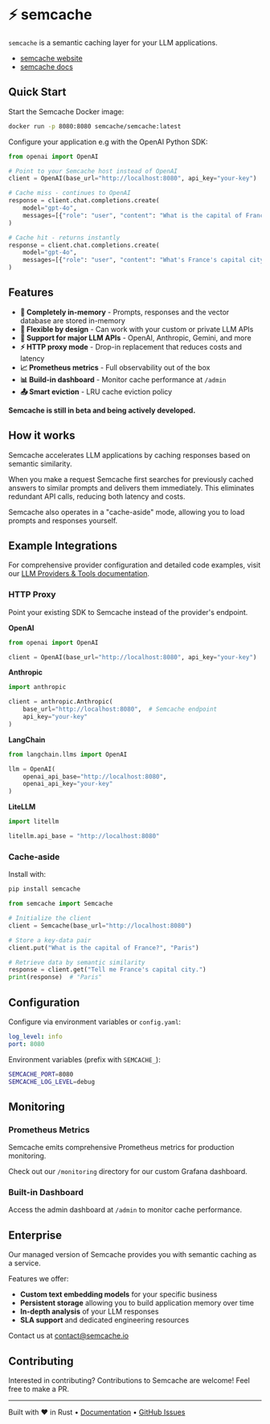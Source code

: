 # ⚡ semcache

`semcache` is a semantic caching layer for your LLM applications. 

- [semcache website](https://semcache.io)
- [semcache docs](https://docs.semcache.io)

## Quick Start

Start the Semcache Docker image:

```bash
docker run -p 8080:8080 semcache/semcache:latest
```

Configure your application e.g with the OpenAI Python SDK:

```python
from openai import OpenAI

# Point to your Semcache host instead of OpenAI
client = OpenAI(base_url="http://localhost:8080", api_key="your-key")

# Cache miss - continues to OpenAI
response = client.chat.completions.create(
    model="gpt-4o",
    messages=[{"role": "user", "content": "What is the capital of France?"}]
)

# Cache hit - returns instantly 
response = client.chat.completions.create(
    model="gpt-4o",
    messages=[{"role": "user", "content": "What's France's capital city?"}]
)
```

## Features

- **🧠 Completely in-memory** - Prompts, responses and the vector database are stored in-memory
- **🎯 Flexible by design** - Can work with your custom or private LLM APIs
- **🔌 Support for major LLM APIs** - OpenAI, Anthropic, Gemini, and more
- **⚡ HTTP proxy mode** - Drop-in replacement that reduces costs and latency
- **📈 Prometheus metrics** - Full observability out of the box
- **📊 Build-in dashboard** - Monitor cache performance at `/admin`
- **📤 Smart eviction** - LRU cache eviction policy


**Semcache is still in beta and being actively developed.**

## How it works

Semcache accelerates LLM applications by caching responses based on semantic similarity.

When you make a request Semcache first searches for previously cached answers to similar prompts and delivers them immediately. This eliminates redundant API calls, reducing both latency and costs.

Semcache also operates in a "cache-aside" mode, allowing you to load prompts and responses yourself.

## Example Integrations

For comprehensive provider configuration and detailed code examples, visit our [LLM Providers & Tools documentation](https://docs.semcache.io/docs/llm-providers-tools).

### HTTP Proxy

Point your existing SDK to Semcache instead of the provider's endpoint.

**OpenAI**
```python
from openai import OpenAI

client = OpenAI(base_url="http://localhost:8080", api_key="your-key")
```

**Anthropic**
```python
import anthropic

client = anthropic.Anthropic(
    base_url="http://localhost:8080",  # Semcache endpoint
    api_key="your-key"
)
```

**LangChain**
```python
from langchain.llms import OpenAI

llm = OpenAI(
    openai_api_base="http://localhost:8080",
    openai_api_key="your-key"
)
```

**LiteLLM**
```python
import litellm

litellm.api_base = "http://localhost:8080"
```
### Cache-aside

Install with:

```bash
pip install semcache
```

```python
from semcache import Semcache

# Initialize the client
client = Semcache(base_url="http://localhost:8080")

# Store a key-data pair
client.put("What is the capital of France?", "Paris")

# Retrieve data by semantic similarity
response = client.get("Tell me France's capital city.")
print(response)  # "Paris"
```

## Configuration

Configure via environment variables or `config.yaml`:

```yaml
log_level: info
port: 8080
```

Environment variables (prefix with `SEMCACHE_`):
```bash
SEMCACHE_PORT=8080
SEMCACHE_LOG_LEVEL=debug
```

## Monitoring

### Prometheus Metrics

Semcache emits comprehensive Prometheus metrics for production monitoring.

Check out our `/monitoring` directory for our custom Grafana dashboard.

### Built-in Dashboard

Access the admin dashboard at `/admin` to monitor cache performance.

## Enterprise

Our managed version of Semcache provides you with semantic caching as a service.

Features we offer:
- **Custom text embedding models** for your specific business 
- **Persistent storage** allowing you to build application memory over time 
- **In-depth analysis** of your LLM responses
- **SLA support** and dedicated engineering resources

Contact us at [contact@semcache.io](mailto:contact@semcache.io)

## Contributing

Interested in contributing? Contributions to Semcache are welcome! Feel free to make a PR.

---

Built with ❤️ in Rust • [Documentation](https://docs.semcache.io) • [GitHub Issues](https://github.com/sensoris/semcache/issues)

